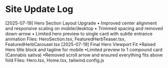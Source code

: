# Site Update Log

[2025-07-19] Hero Section Layout Upgrade
• Improved center alignment and responsive scaling on mobile/desktop
• Trimmed spacing and removed down-arrow
• Limited hero preview to single card with subtle entrance animation
Files: HeroSection.tsx, FeaturedHerbTeaser.tsx, FeaturedHerbCarousel.tsx
[2025-07-19] Final Hero Viewport Fit
•Raised Hero title block and tagline for mobile
•Limited preview to 1 compound card (Cannabis sativa)
•Removed scroll arrow and ensured everything fits above fold
Files: Hero.tsx, Home.tsx, tailwind.config.js
